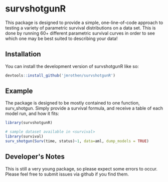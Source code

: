 
# survshotgunR

<!-- badges: start -->
<!-- badges: end -->

This package is designed to provide a simple, one-line-of-code approach to testing a variety of parametric survival distributions on a data set. 
This is done by running 60+ different parametric survival curves in order to see which one may be best suited to describing your data! 

## Installation

You can install the development version of survshotgunR like so:

``` r
devtools::install_github('jmrothen/survshotgunR')
```

## Example

The package is designed to be mostly contained to one function, surv_shotgun. Simply provide a survival formula, and receive a table of each model run, and how it fits:

``` r
library(survshotgunR)

# sample dataset available in <survival>
library(survival)
surv_shotgun(Surv(time, status)~1, data=aml, dump_models = TRUE)

```


## Developer's Notes

This is still a very young package, so please expect some errors to occur. Please feel free to submit issues via github if you find them.
